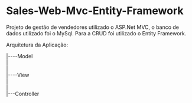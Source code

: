 # Sales-Web-Mvc-Entity-Framework

Projeto de gestão de vendedores utilizado o ASP.Net MVC, o banco de dados utilizado foi o MySql. Para a CRUD foi utilizado o Entity Framework. 

Arquitetura da Aplicação:

|----Model
<br/>
|
<br/>
|
<br/>
|----View
<br/>
|
<br/>
|
<br/>
|---Controller
